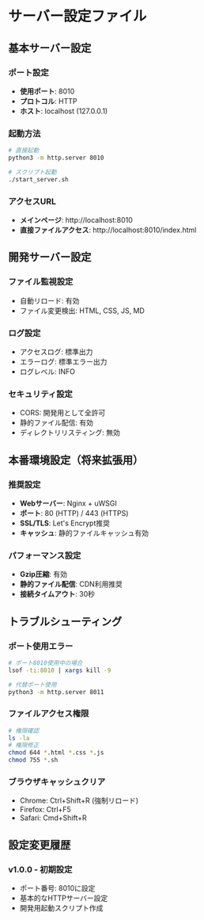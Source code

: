 # サーバー設定ファイル

## 基本サーバー設定

### ポート設定
- **使用ポート**: 8010
- **プロトコル**: HTTP
- **ホスト**: localhost (127.0.0.1)

### 起動方法
```bash
# 直接起動
python3 -m http.server 8010

# スクリプト起動
./start_server.sh
```

### アクセスURL
- **メインページ**: http://localhost:8010
- **直接ファイルアクセス**: http://localhost:8010/index.html

## 開発サーバー設定

### ファイル監視設定
- 自動リロード: 有効
- ファイル変更検出: HTML, CSS, JS, MD

### ログ設定
- アクセスログ: 標準出力
- エラーログ: 標準エラー出力
- ログレベル: INFO

### セキュリティ設定
- CORS: 開発用として全許可
- 静的ファイル配信: 有効
- ディレクトリリスティング: 無効

## 本番環境設定（将来拡張用）

### 推奨設定
- **Webサーバー**: Nginx + uWSGI
- **ポート**: 80 (HTTP) / 443 (HTTPS)
- **SSL/TLS**: Let's Encrypt推奨
- **キャッシュ**: 静的ファイルキャッシュ有効

### パフォーマンス設定
- **Gzip圧縮**: 有効
- **静的ファイル配信**: CDN利用推奨
- **接続タイムアウト**: 30秒

## トラブルシューティング

### ポート使用エラー
```bash
# ポート8010使用中の場合
lsof -ti:8010 | xargs kill -9

# 代替ポート使用
python3 -m http.server 8011
```

### ファイルアクセス権限
```bash
# 権限確認
ls -la
# 権限修正
chmod 644 *.html *.css *.js
chmod 755 *.sh
```

### ブラウザキャッシュクリア
- Chrome: Ctrl+Shift+R (強制リロード)
- Firefox: Ctrl+F5
- Safari: Cmd+Shift+R

## 設定変更履歴

### v1.0.0 - 初期設定
- ポート番号: 8010に設定
- 基本的なHTTPサーバー設定
- 開発用起動スクリプト作成